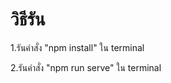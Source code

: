 <h1>วิธีรัน</h1>

<p>1.รันคำสั่ง "npm install" ใน terminal</p>

<p>2.รันคำสั่ง "npm run serve" ใน terminal</p>
